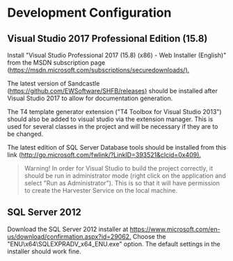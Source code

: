 # Development Configuration

## Visual Studio 2017 Professional Edition (15.8)

Install "Visual Studio Professional 2017 (15.8) (x86) - Web Installer (English)" from the MSDN subscription page (<https://msdn.microsoft.com/subscriptions/securedownloads/).>

The latest version of Sandcastle (<https://github.com/EWSoftware/SHFB/releases)> should be installed after Visual Studio 2017 to allow for documentation generation.

The T4 template generator extension ("T4 Toolbox for Visual Studio 2013") should also be added to visual studio via the extension manager.  This is used for several classes in the project and will be necessary if they are to be changed.

The latest edition of SQL Server Database tools should be installed from this link (<http://go.microsoft.com/fwlink/?LinkID=393521&clcid=0x409).>

> Warning! In order for Visual Studio to build the project correctly, it should be run in administrator mode (right click on the application and select "Run as Administrator").  This is so that it will have permission to create the Harvester Service on the local machine.

## SQL Server 2012

Download the SQL Server 2012 installer at <https://www.microsoft.com/en-us/download/confirmation.aspx?id=29062.>  Choose the "ENU\x64\SQLEXPRADV_x64_ENU.exe" option.  The default settings in the installer should work fine.